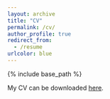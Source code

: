 ```yaml
---
layout: archive
title: "CV"
permalink: /cv/
author_profile: true
redirect_from:
  - /resume
urlcolor: blue
---
```


{% include base_path %}


My CV can be downloaded [here](../files/abulnaga_CV.pdf "CV").
